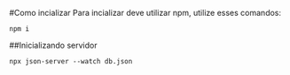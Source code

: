 #Como incializar 
Para incializar deve utilizar npm, utilize esses comandos: 
```
npm i 
```
##Inicializando servidor 
```
npx json-server --watch db.json
```